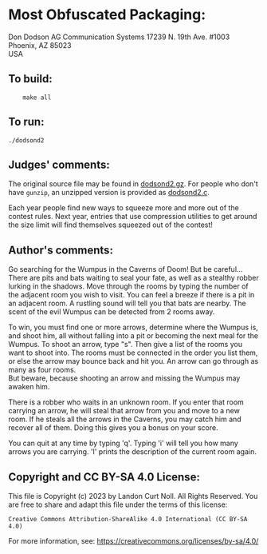 # Most Obfuscated Packaging:

Don Dodson
AG Communication Systems
17239 N. 19th Ave. #1003
Phoenix, AZ 85023  
USA

## To build:

        make all

## To run:

	./dodsond2

## Judges' comments:

The original source file may be found in [dodsond2.gz](dodsond2.gz).  For people
who don't have `gunzip`, an unzipped version is provided as
[dodsond2.c](dodsond2.c).

Each year people find new ways to squeeze more and more out of the
contest rules.  Next year, entries that use compression utilities
to get around the size limit will find themselves squeezed out of
the contest!

## Author's comments:

Go searching for the Wumpus in the Caverns of Doom!  But be careful...
There are pits and bats waiting to seal your fate, as well as a 
stealthy robber lurking in the shadows.  Move through the rooms by 
typing the number of the adjacent room you wish to visit.  You can 
feel a breeze if there is a pit in an adjacent room.  A rustling sound 
will tell you that bats are nearby.  The scent of the evil Wumpus can 
be detected from 2 rooms away.

To win, you must find one or more arrows, determine where the Wumpus 
is, and shoot him, all without falling into a pit or becoming the 
next meal for the Wumpus.  To shoot an arrow, type "s".  Then give a 
list of the rooms you want to shoot into.  The rooms must be 
connected in the order you list them, or else the arrow may bounce 
back and hit you.  An arrow can go through as many as four rooms.  
But beware, because shooting an arrow and missing the Wumpus may
awaken him.

There is a robber who waits in an unknown room. If you enter
that room carrying an arrow, he will steal that arrow from you
and move to a new room.  If he steals all the arrows in the
Caverns, you may catch him and recover all of them.  Doing this
gives you a bonus on your score.

You can quit at any time by typing 'q'.  Typing 'i' will tell
you how many arrows you are carrying.  'l' prints the description
of the current room again.

## Copyright and CC BY-SA 4.0 License:

This file is Copyright (c) 2023 by Landon Curt Noll.  All Rights Reserved.
You are free to share and adapt this file under the terms of this license:

    Creative Commons Attribution-ShareAlike 4.0 International (CC BY-SA 4.0)

For more information, see: https://creativecommons.org/licenses/by-sa/4.0/
